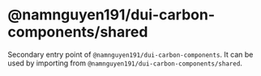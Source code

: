 # @namnguyen191/dui-carbon-components/shared

Secondary entry point of `@namnguyen191/dui-carbon-components`. It can be used by importing from `@namnguyen191/dui-carbon-components/shared`.

